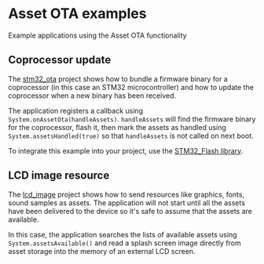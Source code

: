 # Asset OTA examples

Example applications using the Asset OTA functionality

## Coprocessor update

The [stm32_ota](/stm32_ota) project shows how to bundle a firmware binary for a coprocessor (in this case an STM32 microcontroller) and how to update the coprocessor when a new binary has been received.

The application registers a callback using `System.onAssetOta(handleAssets)`. `handleAssets` will find the firmware binary for the coprocessor, flash it, then mark the assets as handled using `System.assetsHandled(true)` so that `handleAssets` is not called on next boot.

To integrate this example into your project, use the [STM32_Flash library](https://github.com/particle-iot/STM32_Flash).

## LCD image resource

The [lcd_image](/lcd_image) project shows how to send resources like graphics, fonts, sound samples as assets. The application will not start until all the assets have been delivered to the device so it's safe to assume that the assets are available.

In this case, the application searches the lists of available assets using `System.assetsAvailable()` and read a splash screen image directly from asset storage into the memory of an external LCD screen.
